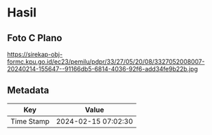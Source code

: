 # Hasil

## Foto C Plano

https://sirekap-obj-formc.kpu.go.id/ec23/pemilu/pdpr/33/27/05/20/08/3327052008007-20240214-155647--91166db5-6814-4036-92f6-add34fe9b22b.jpg


## Metadata

| Key        | Value               |
| ---------- | ------------------- |
| Time Stamp | 2024-02-15 07:02:30 |



